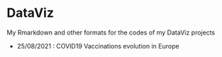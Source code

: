 # DataViz
My Rmarkdown and other formats for the codes of my DataViz projects 
- 25/08/2021 : COVID19 Vaccinations evolution in Europe

